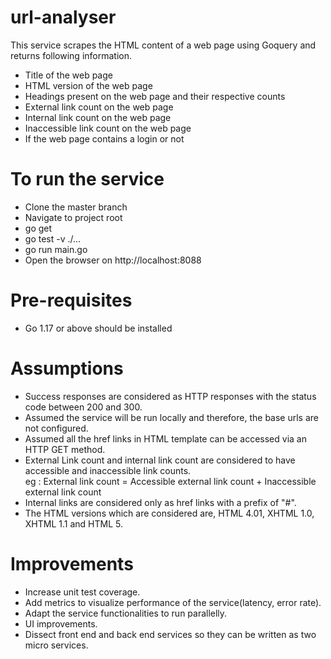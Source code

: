# url-analyser

This service scrapes the HTML content of a web page using Goquery and returns following information.
- Title of the web page
- HTML version of the web page
- Headings present on the web page and their respective counts
- External link count on the web page
- Internal link count on the web page
- Inaccessible link count on the web page
- If the web page contains a login or not

# To run the service
- Clone the master branch
- Navigate to project root
- go get
- go test -v ./...
- go run main.go
- Open the browser on http://localhost:8088

# Pre-requisites
- Go 1.17 or above should be installed

# Assumptions
- Success responses are considered as HTTP responses with the status code between 200 and 300.
- Assumed the service will be run locally and therefore, the base urls are not configured.
- Assumed all the href links in HTML template can be accessed via an HTTP GET method.
- External Link count and internal link count are considered to have accessible and inaccessible link counts.
<br />eg : External link count = Accessible external link count + Inaccessible external link count
- Internal links are considered only as href links with a prefix of "#".
- The HTML versions which are considered are, HTML 4.01, XHTML 1.0, XHTML 1.1 and HTML 5.

# Improvements
- Increase unit test coverage.
- Add metrics to visualize performance of the service(latency, error rate).
- Adapt the service functionalities to run parallelly.
- UI improvements.
- Dissect front end and back end services so they can be written as two micro services.
